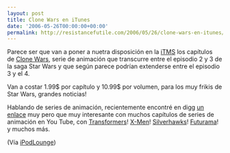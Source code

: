 ```yaml
---
layout: post
title: Clone Wars en iTunes
date: '2006-05-26T00:00:00+00:00'
permalink: http://resistancefutile.com/2006/05/26/clone-wars-en-itunes/
---
```

<a href="http://www.starwars.com/clonewars/"><img style="float:right; margin:0 0 10px 10px;cursor:pointer; cursor:hand;" src="http://photos1.blogger.com/blogger/6639/1972/320/clone-wars.jpg" border="0" alt="" /></a>Parece ser que van a poner a nuetra disposición en la <a href="http://ax.phobos.apple.com.edgesuite.net/WebObjects/MZStore.woa/wa/browserRedirect?url=itms%253A%252F%252Fax.phobos.apple.com.edgesuite.net%252FWebObjects%252FMZStore.woa%252Fwa%252FviewTVSeason%253Fid%253D156941166%2526s%253D143441">iTMS</a> los capítulos de <a href="http://www.starwars.com/clonewars/">Clone Wars</a>, serie de animación que transcurre entre el episodio 2 y 3 de la saga Star Wars y que según parece podrían extenderse entre el episodio 3 y el 4.

Van a costar 1.99$ por capítulo y 10.99$ por volumen, para los muy frikis de Star Wars, grandes noticias!

Hablando de series de animación, recientemente encontré en digg <a href="http://www.youtube.com/profile_play_list?user=DiggUser">un enlace</a> muy pero que muy interesante con muchos capítulos de series de animación en You Tube, con <a href="http://www.youtube.com/view_play_list?p=487FF7B36A0FB38B">Transformers</a>! <a href="http://www.youtube.com/view_play_list?p=89C9186A581EB3CB">X-Men</a>! <a href="http://www.youtube.com/view_play_list?p=39668BC8393641AA">Silverhawks</a>! <a href="http://www.youtube.com/view_play_list?p=30E0CF5F185ED58C">Futurama</a>! y muchos más.

(Vía <a href="http://ilounge.com/index.php/news/comments/star-wars-clone-wars-coming-to-itunes-music-store/">iPodLounge</a>)
